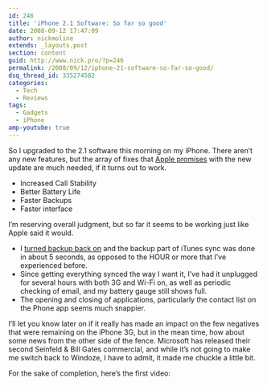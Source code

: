 ```yaml
---
id: 246
title: 'iPhone 2.1 Software: So far so good'
date: 2008-09-12 17:47:09
author: nickmoline
extends: _layouts.post
section: content
guid: http://www.nick.pro/?p=246
permalink: /2008/09/12/iphone-21-software-so-far-so-good/
dsq_thread_id: 335274582
categories:
  - Tech
  - Reviews
tags:
  - Gadgets
  - iPhone
amp-youtube: true
---
```

So I upgraded to the 2.1 software this morning on my iPhone. There aren&#8217;t any new features, but the array of fixes that [Apple promises](http://www.tuaw.com/2008/09/12/iphone-2-1-firmware-out-now/) with the new update are much needed, if it turns out to work.

<!--more-->

* Increased Call Stability
* Better Battery Life
* Faster Backups
* Faster interface

I&#8217;m reserving overall judgment, but so far it seems to be working just like Apple said it would.

* I [turned backup back on](http://www.tuaw.com/2008/08/05/iphone-101-speedier-iphone-backups-three-ways/) and the backup part of iTunes sync was done in about 5 seconds, as opposed to the HOUR or more that I&#8217;ve experienced before.
* Since getting everything synced the way I want it, I&#8217;ve had it unplugged for several hours with both 3G and Wi-Fi on, as well as periodic checking of email, and my battery gauge still shows full.
* The opening and closing of applications, particularly the contact list on the Phone app seems much snappier.

I&#8217;ll let you know later on if it really has made an impact on the few negatives that were remaining on the iPhone 3G, but in the mean time, how about some news from the other side of the fence. Microsoft has released their second Seinfeld & Bill Gates commercial, and while it&#8217;s not going to make me switch back to Windoze, I have to admit, it made me chuckle a little bit.

<amp-youtube data-videoid="nNOohFst9Lc" layout="responsive" width="480" height="270"></amp-youtube>

For the sake of completion, here&#8217;s the first video:

<amp-youtube data-videoid="szN2MLHcC0Q" layout="responsive" width="480" height="360"></amp-youtube>

